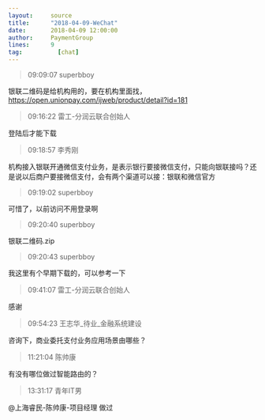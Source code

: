 ```yaml
---
layout:     source 
title:      "2018-04-09-WeChat"
date:       2018-04-09 12:00:00
author:     PaymentGroup
lines:      9 
tag:		  [chat]
---
```

> 09:09:07  superbboy  
   
银联二维码是给机构用的，要在机构里面找， https://open.unionpay.com/ijweb/product/detail?id=181  
   
> 09:16:22  雷工-分润云联合创始人  
   
登陆后才能下载  
   
> 09:18:57  李秀刚  
   
机构接入银联开通微信支付业务，是表示银行要接微信支付，只能向银联接吗？还是说以后商户要接微信支付，会有两个渠道可以接：银联和微信官方  
   
> 09:19:02  superbboy  
   
可惜了，以前访问不用登录啊  
   
> 09:20:40  superbboy  
   
银联二维码.zip  
   
> 09:20:43  superbboy  
   
我这里有个早期下载的，可以参考一下  
   
> 09:41:07  雷工-分润云联合创始人  
   
感谢  
   
> 09:54:23  王志华_待业_金融系统建设  
   
咨询下，商业委托支付业务应用场景由哪些？  
   
> 11:21:04  陈帅康  
   
有没有哪位做过智能路由的？  
   
> 13:31:17  青年IT男  
   
@上海睿民-陈帅康-项目经理 做过  
   

